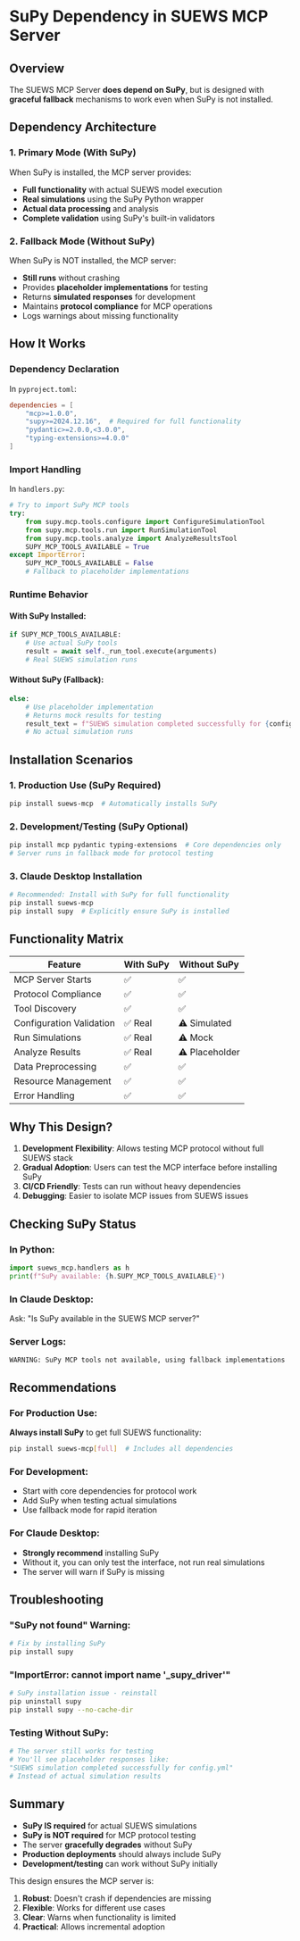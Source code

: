 # SuPy Dependency in SUEWS MCP Server

## Overview

The SUEWS MCP Server **does depend on SuPy**, but is designed with **graceful fallback** mechanisms to work even when SuPy is not installed.

## Dependency Architecture

### 1. Primary Mode (With SuPy)
When SuPy is installed, the MCP server provides:
- **Full functionality** with actual SUEWS model execution
- **Real simulations** using the SuPy Python wrapper
- **Actual data processing** and analysis
- **Complete validation** using SuPy's built-in validators

### 2. Fallback Mode (Without SuPy)
When SuPy is NOT installed, the MCP server:
- **Still runs** without crashing
- Provides **placeholder implementations** for testing
- Returns **simulated responses** for development
- Maintains **protocol compliance** for MCP operations
- Logs warnings about missing functionality

## How It Works

### Dependency Declaration
In `pyproject.toml`:
```toml
dependencies = [
    "mcp>=1.0.0",
    "supy>=2024.12.16",  # Required for full functionality
    "pydantic>=2.0.0,<3.0.0",
    "typing-extensions>=4.0.0"
]
```

### Import Handling
In `handlers.py`:
```python
# Try to import SuPy MCP tools
try:
    from supy.mcp.tools.configure import ConfigureSimulationTool
    from supy.mcp.tools.run import RunSimulationTool
    from supy.mcp.tools.analyze import AnalyzeResultsTool
    SUPY_MCP_TOOLS_AVAILABLE = True
except ImportError:
    SUPY_MCP_TOOLS_AVAILABLE = False
    # Fallback to placeholder implementations
```

### Runtime Behavior

#### With SuPy Installed:
```python
if SUPY_MCP_TOOLS_AVAILABLE:
    # Use actual SuPy tools
    result = await self._run_tool.execute(arguments)
    # Real SUEWS simulation runs
```

#### Without SuPy (Fallback):
```python
else:
    # Use placeholder implementation
    # Returns mock results for testing
    result_text = f"SUEWS simulation completed successfully for {config_file}"
    # No actual simulation runs
```

## Installation Scenarios

### 1. Production Use (SuPy Required)
```bash
pip install suews-mcp  # Automatically installs SuPy
```

### 2. Development/Testing (SuPy Optional)
```bash
pip install mcp pydantic typing-extensions  # Core dependencies only
# Server runs in fallback mode for protocol testing
```

### 3. Claude Desktop Installation
```bash
# Recommended: Install with SuPy for full functionality
pip install suews-mcp
pip install supy  # Explicitly ensure SuPy is installed
```

## Functionality Matrix

| Feature | With SuPy | Without SuPy |
|---------|-----------|--------------|
| MCP Server Starts | ✅ | ✅ |
| Protocol Compliance | ✅ | ✅ |
| Tool Discovery | ✅ | ✅ |
| Configuration Validation | ✅ Real | ⚠️ Simulated |
| Run Simulations | ✅ Real | ⚠️ Mock |
| Analyze Results | ✅ Real | ⚠️ Placeholder |
| Data Preprocessing | ✅ | ✅ |
| Resource Management | ✅ | ✅ |
| Error Handling | ✅ | ✅ |

## Why This Design?

1. **Development Flexibility**: Allows testing MCP protocol without full SUEWS stack
2. **Gradual Adoption**: Users can test the MCP interface before installing SuPy
3. **CI/CD Friendly**: Tests can run without heavy dependencies
4. **Debugging**: Easier to isolate MCP issues from SUEWS issues

## Checking SuPy Status

### In Python:
```python
import suews_mcp.handlers as h
print(f"SuPy available: {h.SUPY_MCP_TOOLS_AVAILABLE}")
```

### In Claude Desktop:
Ask: "Is SuPy available in the SUEWS MCP server?"

### Server Logs:
```
WARNING: SuPy MCP tools not available, using fallback implementations
```

## Recommendations

### For Production Use:
**Always install SuPy** to get full SUEWS functionality:
```bash
pip install suews-mcp[full]  # Includes all dependencies
```

### For Development:
- Start with core dependencies for protocol work
- Add SuPy when testing actual simulations
- Use fallback mode for rapid iteration

### For Claude Desktop:
- **Strongly recommend** installing SuPy
- Without it, you can only test the interface, not run real simulations
- The server will warn if SuPy is missing

## Troubleshooting

### "SuPy not found" Warning:
```bash
# Fix by installing SuPy
pip install supy
```

### "ImportError: cannot import name '_supy_driver'"
```bash
# SuPy installation issue - reinstall
pip uninstall supy
pip install supy --no-cache-dir
```

### Testing Without SuPy:
```python
# The server still works for testing
# You'll see placeholder responses like:
"SUEWS simulation completed successfully for config.yml"
# Instead of actual simulation results
```

## Summary

- **SuPy IS required** for actual SUEWS simulations
- **SuPy is NOT required** for MCP protocol testing
- The server **gracefully degrades** without SuPy
- **Production deployments** should always include SuPy
- **Development/testing** can work without SuPy initially

This design ensures the MCP server is:
1. **Robust**: Doesn't crash if dependencies are missing
2. **Flexible**: Works for different use cases
3. **Clear**: Warns when functionality is limited
4. **Practical**: Allows incremental adoption